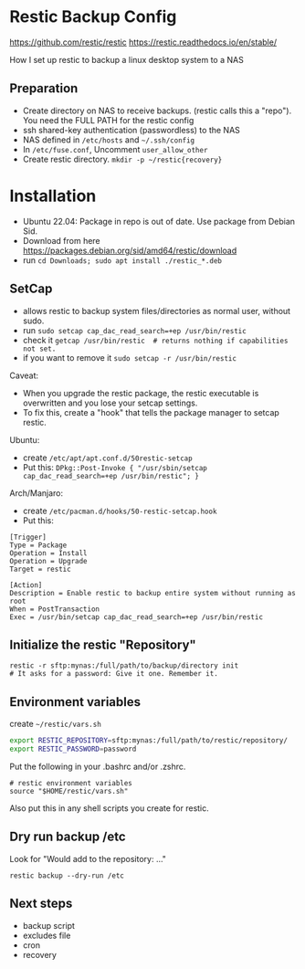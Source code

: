 # Restic Backup Config

https://github.com/restic/restic
https://restic.readthedocs.io/en/stable/

How I set up restic to backup a linux desktop system to a NAS

## Preparation
- Create directory on NAS to receive backups. (restic calls this a "repo").
You need the FULL PATH for the restic config
- ssh shared-key authentication (passwordless) to the NAS
- NAS defined in `/etc/hosts` and `~/.ssh/config`
- In `/etc/fuse.conf`, Uncomment `user_allow_other`
- Create restic directory. `mkdir -p ~/restic{recovery}`

# Installation
- Ubuntu 22.04: Package in repo is out of date. Use package from Debian Sid.
- Download from here https://packages.debian.org/sid/amd64/restic/download
- run `cd Downloads; sudo apt install ./restic_*.deb`

## SetCap
- allows restic to backup system files/directories as normal user, without sudo.
- run `sudo setcap cap_dac_read_search=+ep /usr/bin/restic`
- check it `getcap /usr/bin/restic  # returns nothing if capabilities not set.`
- if you want to remove it `sudo setcap -r /usr/bin/restic`

Caveat:
- When you upgrade the restic package, the restic executable is overwritten
and you lose your setcap settings.
- To fix this, create a "hook" that tells the package manager to setcap restic.

Ubuntu:
- create `/etc/apt/apt.conf.d/50restic-setcap`
- Put this: `DPkg::Post-Invoke { "/usr/sbin/setcap cap_dac_read_search=+ep /usr/bin/restic"; }`

Arch/Manjaro:
- create `/etc/pacman.d/hooks/50-restic-setcap.hook`
- Put this:

```
[Trigger]
Type = Package
Operation = Install
Operation = Upgrade
Target = restic

[Action]
Description = Enable restic to backup entire system without running as root
When = PostTransaction
Exec = /usr/bin/setcap cap_dac_read_search=+ep /usr/bin/restic
```

## Initialize the restic "Repository"
```
restic -r sftp:mynas:/full/path/to/backup/directory init
# It asks for a password: Give it one. Remember it.
```

## Environment variables
create `~/restic/vars.sh`

```bash
export RESTIC_REPOSITORY=sftp:mynas:/full/path/to/restic/repository/
export RESTIC_PASSWORD=password
```

Put the following in your .bashrc and/or .zshrc.
```
# restic environment variables
source "$HOME/restic/vars.sh"
```
Also put this in any shell scripts you create for restic.

## Dry run backup /etc
Look for "Would add to the repository: ..."
```
restic backup --dry-run /etc
```

## Next steps
- backup script
- excludes file
- cron
- recovery